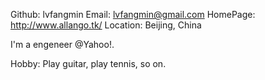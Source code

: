 Github:   lvfangmin
Email:    lvfangmin@gmail.com
HomePage: http://www.allango.tk/
Location: Beijing, China

I'm a engeneer @Yahoo!.

Hobby:
Play guitar, play tennis, so on.
